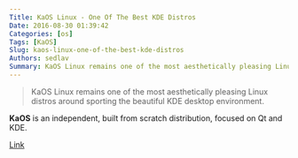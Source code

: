 ```yaml
---
Title: KaOS Linux - One Of The Best KDE Distros
Date: 2016-08-30 01:39:42
Categories: [os]
Tags: [KaOS]
Slug: kaos-linux-one-of-the-best-kde-distros
Authors: sedlav
Summary: KaOS Linux remains one of the most aesthetically pleasing Linux distros around sporting the beautiful KDE desktop environment. KaOS is an independe
---
```


> KaOS Linux remains one of the most aesthetically pleasing Linux distros around sporting the beautiful KDE desktop environment.

**KaOS** is an independent, built from scratch distribution, focused on Qt and KDE.

[Link](http://www.linuxandubuntu.com/home/kaos-linux-one-of-the-best-kde-distros)
